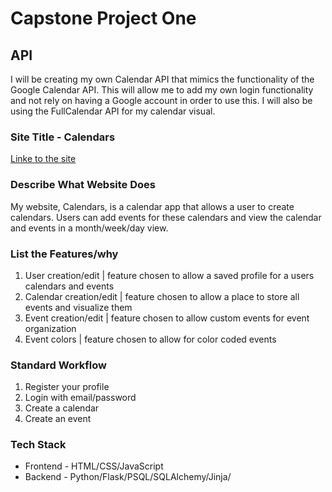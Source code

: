 # Capstone Project One

## API

I will be creating my own Calendar API that mimics the functionality of the Google Calendar API.
This will allow me to add my own login functionality and not rely on having a Google account in order to use this.
I will also be using the FullCalendar API for my calendar visual.

### Site Title - Calendars

[Linke to the site](https://calendar-clone-874x.onrender.com)

### Describe What Website Does

My website, Calendars, is a calendar app that allows a user to create calendars. Users can add events for these calendars and view the calendar and events in a month/week/day view.

### List the Features/why

1. User creation/edit | feature chosen to allow a saved profile for a users calendars and events
2. Calendar creation/edit | feature chosen to allow a place to store all events and visualize them
3. Event creation/edit | feature chosen to allow custom events for event organization
4. Event colors | feature chosen to allow for color coded events

### Standard Workflow

1. Register your profile
2. Login with email/password
3. Create a calendar
4. Create an event

### Tech Stack

-  Frontend - HTML/CSS/JavaScript
-  Backend - Python/Flask/PSQL/SQLAlchemy/Jinja/
